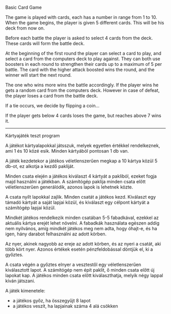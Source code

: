 Basic Card Game

The game is played with cards, each has a number in range from 1 to 10. When the game begins, the player is given 5 different cards. This will be his deck from now on.

Before each battle the player is asked to select 4 cards from the deck. These cards will form the battle deck.

At the beginning of the first round the player can select a card to play, and select a card from the computers deck to play against. They can both use boosters in each round to strengthen their cards up to a maximum of 5 per battle.
The card with the higher attack boosted wins the round, and the winner will start the next round.

The one who wins more wins the battle accordingly. If the player wins he gets a random card from the computers deck. However in case of defeat, the player loses a card from the battle deck.

If a tie occurs, we decide by flipping a coin...

If the player gets below 4 cards loses the game, but reaches above 7 wins it.

---------

Kártyajáték teszt program

A játékot kártyalapokkal játsszuk, melyek egyetlen értékkel rendelkeznek, ami 1 és 10 közé esik. Minden kártyából pontosan 1 db van.

A játék kezdetekor a játékos véletlenszerűen megkap a 10 kártya közül 5 db-ot, ez alkotja a kezdő pakliját.

Minden csata elején a játékos kiválaszt 4 kártyát a pakliból, ezeket fogja majd használni a játékban.
A számítógép paklija minden csata előtt véletlenszerűen generálódik, azonos lapok is lehetnek közte.

A csata nyílt lapokkal zajlik. Minden csatát a játékos kezd. Kiválaszt egy támadó kártyát a saját lapjai közül,
és kiválaszt egy célpont kártyát a számítógép lapjai közül.

Mindkét játékos rendelkezik minden csatában 5-5 fabadkával, ezekkel az aktuális kártya erejét lehet növelni. A fabadkák használata
egészen addig nem nyilvános, amíg mindkét játékos meg nem adta, hogy óhajt-e, és ha igen, hány darabot felhasználni az adott körben.

Az nyer, akinek nagyobb az ereje az adott körben, és az nyeri a csatát, aki több kört nyer. Azonos értékek esetén pénzfeldobással 
döntjük el, ki a győztes.

A csata végén a győztes elnyer a vesztestől egy véletlenszerűen kiválasztott lapot. A számítógép nem épít paklit, ő minden csata
előtt új lapokat kap. A játékos minden csata előtt kiválaszthatja, melyik négy lappal kíván játszani.

A játék kimenetele:
- a játékos győz, ha összegyűjt 8 lapot
- a játékos veszít, ha lapjainak száma 4 alá csökken